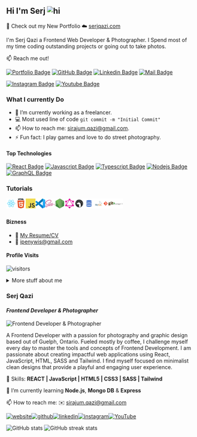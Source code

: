 ## Hi I'm Serj <img src="https://user-images.githubusercontent.com/1303154/88677602-1635ba80-d120-11ea-84d8-d263ba5fc3c0.gif" width="28px" height="28px" alt="hi">

🚀 Check out my New Portfolio ☁️ [serjqazi.com](https://serjqazi.com)

I'm Serj Qazi a Frontend Web Developer & Photographer. I Spend most of my time coding outstanding projects or going out to take photos.

:mailbox: Reach me out!

[![Portfolio Badge](https://img.shields.io/badge/-serjqazi.com-0e76a8?style=flat&labelColor=0e76a8&logo=googlechrome&logoColor=white)](https://www.serjqazi.com) [![GitHub Badge](https://img.shields.io/badge/-@qaziserj-1ca0f1?style=flat&labelColor=1ca0f1&logo=github&logoColor=white&link=https://github.com/SerjQazi)](https://github.com/SerjQazi) [![Linkedin Badge](https://img.shields.io/badge/-SerjQazi-0e76a8?style=flat&labelColor=0e76a8&logo=linkedin&logoColor=white)](https://www.linkedin.com/in/serjqazi/) [![Mail Badge](https://img.shields.io/badge/-sirajum.qazi-c0392b?style=flat&labelColor=c0392b&logo=gmail&logoColor=white)](mailto:sirajum.qazi@gmail.com)

[![Instagram Badge](https://img.shields.io/badge/-@serjqazi_photography-e84393?style=flat&labelColor=e84393&logo=instagram&logoColor=white)](https://instagram.com/serjqazi_photography) [![Youtube Badge](https://img.shields.io/badge/-@serjqaziphotography-e74c3c?style=flat&labelColor=e74c3c&logo=youtube&logoColor=white)](https://youtube.com/@serjqaziphotography)



### What I currently Do

- 🔭 I’m currently working as a freelancer.
- :computer: Most used line of code `git commit -m "Initial Commit"`
- 📫 How to reach me: sirajum.qazi@gmail.com.
- ⚡ Fun fact: I play games and love to do street photography.

#### Top Technologies

<!-- TODO: Make technologies links takes you to repositories -->

[![React Badge](https://img.shields.io/badge/-React-61DBFB?style=for-the-badge&labelColor=black&logo=react&logoColor=61DBFB)](#) [![Javascript Badge](https://img.shields.io/badge/-Javascript-F0DB4F?style=for-the-badge&labelColor=black&logo=javascript&logoColor=F0DB4F)](#) [![Typescript Badge](https://img.shields.io/badge/-Typescript-007acc?style=for-the-badge&labelColor=black&logo=typescript&logoColor=007acc)](#) [![Nodejs Badge](https://img.shields.io/badge/-Nodejs-3C873A?style=for-the-badge&labelColor=black&logo=node.js&logoColor=3C873A)](#) [![GraphQL Badge](https://img.shields.io/badge/-GraphQl-e535ab?style=for-the-badge&labelColor=black&logo=node.js&logoColor=e535ab)](#)

### Tutorials

[<img align="left" alt="React" width="26px" src="https://raw.githubusercontent.com/github/explore/80688e429a7d4ef2fca1e82350fe8e3517d3494d/topics/react/react.png" />][reactplaylist]

[<img align="left" alt="HTML5" width="26px" src="https://raw.githubusercontent.com/github/explore/80688e429a7d4ef2fca1e82350fe8e3517d3494d/topics/html/html.png" />][htmltutorial]

[<img align="left" alt="JavaScript" width="26px" src="https://raw.githubusercontent.com/github/explore/80688e429a7d4ef2fca1e82350fe8e3517d3494d/topics/javascript/javascript.png" />][javascripttutorial]

[<img align="left" alt="Visual Studio Code" width="26px" src="https://raw.githubusercontent.com/github/explore/80688e429a7d4ef2fca1e82350fe8e3517d3494d/topics/visual-studio-code/visual-studio-code.png" />][vscodetutorial]

<img align="left" alt="Sass" width="26px" src="https://raw.githubusercontent.com/github/explore/80688e429a7d4ef2fca1e82350fe8e3517d3494d/topics/sass/sass.png" />

<img align="left" alt="Node.js" width="26px" src="https://raw.githubusercontent.com/github/explore/80688e429a7d4ef2fca1e82350fe8e3517d3494d/topics/nodejs/nodejs.png" />

<img align="left" alt="GraphQL" width="26px" src="https://raw.githubusercontent.com/github/explore/80688e429a7d4ef2fca1e82350fe8e3517d3494d/topics/graphql/graphql.png" />

<img align="left" alt="Deno" width="26px" src="https://raw.githubusercontent.com/github/explore/361e2821e2dea67711cde99c9c40ed357061cf27/topics/deno/deno.png" />

<img align="left" alt="SQL" width="26px" src="https://raw.githubusercontent.com/github/explore/80688e429a7d4ef2fca1e82350fe8e3517d3494d/topics/sql/sql.png" />

<img align="left" alt="MySQL" width="26px" src="https://raw.githubusercontent.com/github/explore/80688e429a7d4ef2fca1e82350fe8e3517d3494d/topics/mysql/mysql.png" />

<img align="left" alt="Git" width="26px" src="https://raw.githubusercontent.com/github/explore/80688e429a7d4ef2fca1e82350fe8e3517d3494d/topics/git/git.png" />

<img align="left" alt="MongoDB" width="26px" src="https://raw.githubusercontent.com/github/explore/80688e429a7d4ef2fca1e82350fe8e3517d3494d/topics/mongodb/mongodb.png" />

<br />
<br />

#### Bizness

- :paperclip: [My Resume/CV](https://github.com/ipenywis/ipenywis/blob/master/resumes/resume%20v1.0.pdf)
- :email: ipenywis@gmail.com

#### Profile Visits

![visitors](https://visitor-badge.glitch.me/badge?page_id=ipenywis.ipenywis)

<details>
<summary>
  More stuff about me
</summary>

<br >

I love sharing knowledge and putting tutorials, courses and posts together for helping other developers, and tjat's why CoderOne Youtube Channel exists!

#### What is CoderOne?

CoderOne is a youtube channel for learning Web/Mobile development, coding and design. Including new technologies and frameworks and anything really related to development world.

#### Coding Stats

<!--START_SECTION:waka-->

```text
TypeScript   15 hrs 41 mins  ████████████████████▓░░░░   82.29 %
HTML         1 hr 50 mins    ██▒░░░░░░░░░░░░░░░░░░░░░░   09.61 %
Markdown     1 hr 27 mins    ██░░░░░░░░░░░░░░░░░░░░░░░   07.63 %
Other        2 mins          ░░░░░░░░░░░░░░░░░░░░░░░░░   00.25 %
YAML         2 mins          ░░░░░░░░░░░░░░░░░░░░░░░░░   00.19 %
```

<!--END_SECTION:waka-->

#### Github Stats

![Ipenywis's github stats](https://github-readme-stats.vercel.app/api?username=ipenywis&count_private=true&theme=tokyonight&hide=contribs,prs)

</details>

[reactplaylist]: https://www.youtube.com/watch?v=KxXXEL-k47Y&list=PLvXDmnBbOF7RnYiZvDwl2Pzcs2kfi10wd
[vscodetutorial]: https://www.youtube.com/watch?v=Bkie2ai8qeE&t=8s
[htmltutorial]: https://www.youtube.com/watch?v=VK6MXVxOsws&t=27s
[javascripttutorial]: https://www.youtube.com/watch?v=D-LHKvmX37E

### <b>Serj Qazi</b>

#### <i>Frontend Developer & Photographer</i>

![Frontend Developer & Photographer](https://media.licdn.com/dms/image/D5616AQGUlmQck--mYQ/profile-displaybackgroundimage-shrink_350_1400/0/1684510597764?e=1697068800&v=beta&t=ddGg4MsjcNkq18RvAtiE10BK6vTj14zQyorjCWVTO6Y)

A Frontend Developer with a passion for photography and graphic design based out of Guelph, Ontario. Fueled mostly by coffee, I challenge myself every day to master the tools and concepts of Frontend Development. I am passionate about creating impactful web applications using React, JavaScript, HTML, SASS and Tailwind. I find myself focused on minimalist clean designs that provide a playful and engaging user experience.

🎲 Skills: <b>REACT | JavaScript | HTML5 | CSS3 | SASS | Tailwind</b>

🌱 I’m currently learning <b>Node.js</b>, <b>Mongo DB</b> & <b>Express</b>

📫 How to reach me: ✉️ sirajum.qazi@gmail.com

[<img src='https://cdn.jsdelivr.net/npm/simple-icons@3.0.1/icons/icloud.svg' alt='website' height='40' width='100'>](https://serjqazi.com/)[<img src='https://cdn.jsdelivr.net/npm/simple-icons@3.0.1/icons/github.svg' alt='github' height='40' width='80'>](https://github.com/SerjQazi)[<img src='https://cdn.jsdelivr.net/npm/simple-icons@3.0.1/icons/linkedin.svg' alt='linkedin' height='40' width='100'>](https://www.linkedin.com/in/serjqazi/)[<img src='https://cdn.jsdelivr.net/npm/simple-icons@3.0.1/icons/instagram.svg' alt='instagram' height='40' width='100'>](https://www.instagram.com/serjqazi_photography/)[<img src='https://cdn.jsdelivr.net/npm/simple-icons@3.0.1/icons/youtube.svg' alt='YouTube' height='40' width='100'>](https://www.youtube.com/channel/@serjqaziphotography)


  ![GitHub stats](https://github-readme-stats.vercel.app/api?username=SerjQazi&show_icons=true&count_private=true) 
  ![GitHub streak stats](https://streak-stats.demolab.com/?user=SerjQazi)  

